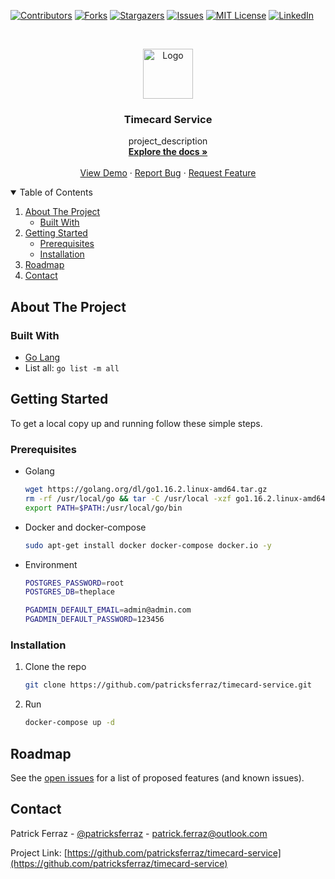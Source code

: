 <!--
*** Thanks for checking out the Best-README-Template. If you have a suggestion
*** that would make this better, please fork the repo and create a pull request
*** or simply open an issue with the tag "enhancement".
*** Thanks again! Now go create something AMAZING! :D
***
***
***
*** To avoid retyping too much info. Do a search and replace for the following:
*** github_username, repo_name, twitter_handle, email, project_title, project_description
-->



<!-- PROJECT SHIELDS -->
<!--
*** I'm using markdown "reference style" links for readability.
*** Reference links are enclosed in brackets [ ] instead of parentheses ( ).
*** See the bottom of this document for the declaration of the reference variables
*** for contributors-url, forks-url, etc. This is an optional, concise syntax you may use.
*** https://www.markdownguide.org/basic-syntax/#reference-style-links
-->
[![Contributors][contributors-shield]][contributors-url]
[![Forks][forks-shield]][forks-url]
[![Stargazers][stars-shield]][stars-url]
[![Issues][issues-shield]][issues-url]
[![MIT License][license-shield]][license-url]
[![LinkedIn][linkedin-shield]][linkedin-url]



<!-- PROJECT LOGO -->
<br />
<p align="center">
  <a href="https://github.com/patricksferraz/timecard-service">
    <img src="images/logo.png" alt="Logo" width="80" height="80">
  </a>

  <h3 align="center">Timecard Service</h3>

  <p align="center">
    project_description
    <br />
    <a href="https://github.com/patricksferraz/timecard-service"><strong>Explore the docs »</strong></a>
    <br />
    <br />
    <a href="https://github.com/patricksferraz/timecard-service">View Demo</a>
    ·
    <a href="https://github.com/patricksferraz/timecard-service/issues">Report Bug</a>
    ·
    <a href="https://github.com/patricksferraz/timecard-service/issues">Request Feature</a>
  </p>
</p>



<!-- TABLE OF CONTENTS -->
<details open="open">
  <summary>Table of Contents</summary>
  <ol>
    <li>
      <a href="#about-the-project">About The Project</a>
      <ul>
        <li><a href="#built-with">Built With</a></li>
      </ul>
    </li>
    <li>
      <a href="#getting-started">Getting Started</a>
      <ul>
        <li><a href="#prerequisites">Prerequisites</a></li>
        <li><a href="#installation">Installation</a></li>
      </ul>
    </li>
    <!-- <li><a href="#usage">Usage</a></li> -->
    <li><a href="#roadmap">Roadmap</a></li>
    <!-- <li><a href="#contributing">Contributing</a></li> -->
    <!-- <li><a href="#license">License</a></li> -->
    <li><a href="#contact">Contact</a></li>
    <!-- <li><a href="#acknowledgements">Acknowledgements</a></li> -->
  </ol>
</details>



<!-- ABOUT THE PROJECT -->
## About The Project

<!-- [![Product Name Screen Shot][product-screenshot]](https://example.com) -->
<!--
Here's a blank template to get started:
**To avoid retyping too much info. Do a search and replace with your text editor for the following:**
`github_username`, `repo_name`, `twitter_handle`, `email`, `project_title`, `project_description` -->


### Built With

* [Go Lang](github.com/asaskevich/govalidator)
* List all: `go list -m all`


<!-- GETTING STARTED -->
## Getting Started

To get a local copy up and running follow these simple steps.

### Prerequisites

* Golang

  ```sh
  wget https://golang.org/dl/go1.16.2.linux-amd64.tar.gz
  rm -rf /usr/local/go && tar -C /usr/local -xzf go1.16.2.linux-amd64.tar.gz
  export PATH=$PATH:/usr/local/go/bin
  ```

* Docker and docker-compose

  ```sh
  sudo apt-get install docker docker-compose docker.io -y
  ```

* Environment

  ```sh
  POSTGRES_PASSWORD=root
  POSTGRES_DB=theplace

  PGADMIN_DEFAULT_EMAIL=admin@admin.com
  PGADMIN_DEFAULT_PASSWORD=123456
  ```

### Installation

1. Clone the repo
   ```sh
   git clone https://github.com/patricksferraz/timecard-service.git
   ```
2. Run
   ```sh
   docker-compose up -d
   ```



<!-- USAGE EXAMPLES -->
<!-- ## Usage -->

<!-- Use this space to show useful examples of how a project can be used. Additional screenshots, code examples and demos work well in this space. You may also link to more resources.

_For more examples, please refer to the [Documentation](https://example.com)_ -->



<!-- ROADMAP -->
## Roadmap

See the [open issues](https://github.com/patricksferraz/timecard-service/issues) for a list of proposed features (and known issues).



<!-- CONTRIBUTING -->
<!-- ## Contributing

Contributions are what make the open source community such an amazing place to be learn, inspire, and create. Any contributions you make are **greatly appreciated**.

1. Fork the Project
2. Create your Feature Branch (`git checkout -b feature/AmazingFeature`)
3. Commit your Changes (`git commit -m 'Add some AmazingFeature'`)
4. Push to the Branch (`git push origin feature/AmazingFeature`)
5. Open a Pull Request -->



<!-- LICENSE -->
<!-- ## License -->

<!-- Distributed under the MIT License. See `LICENSE` for more information. -->



<!-- CONTACT -->
## Contact

Patrick Ferraz - [@patricksferraz](https://twitter.com/patricksferraz) - patrick.ferraz@outlook.com

Project Link: [https://github.com/patricksferraz/timecard-service](https://github.com/patricksferraz/timecard-service)



<!-- ACKNOWLEDGEMENTS -->
<!-- ## Acknowledgements

* []()
* []()
* []() -->

<!-- MARKDOWN LINKS & IMAGES -->
<!-- https://www.markdownguide.org/basic-syntax/#reference-style-links -->
[contributors-shield]: https://img.shields.io/github/contributors/44science/theplace?style=for-the-badge
[contributors-url]: https://github.com/patricksferraz/timecard-service/repo/graphs/contributors
[forks-shield]: https://img.shields.io/github/forks/44science/theplace?style=for-the-badge
[forks-url]: https://github.com/patricksferraz/timecard-service/repo/network/members
[stars-shield]: https://img.shields.io/github/stars/44science/theplace?style=for-the-badge
[stars-url]: https://github.com/patricksferraz/timecard-service/repo/stargazers
[issues-shield]: https://img.shields.io/github/issues/44science/theplace?style=for-the-badge
[issues-url]: https://github.com/patricksferraz/timecard-service/repo/issues
[license-shield]: https://img.shields.io/github/license/44science/theplace?style=for-the-badge
[license-url]: https://github.com/patricksferraz/timecard-service/repo/blob/master/LICENSE.txt
[linkedin-shield]: https://img.shields.io/badge/-LinkedIn-black.svg?style=for-the-badge&logo=linkedin&colorB=555
[linkedin-url]: https://linkedin.com/in/patricksferraz


<!-- go test -v -coverprofile cover.out ./... -->
<!-- go tool cover -html=cover.out -o cover.html  -->
